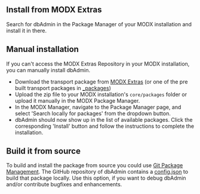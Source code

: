 ## Install from MODX Extras

Search for dbAdmin in the Package Manager of your MODX
installation and install it in there.

## Manual installation

If you can't access the MODX Extras Repository in your MODX installation, you
can manually install dbAdmin.

* Download the transport package from [MODX Extras](https://modx.com/extras/package/dbadmin) (or one of the pre built transport packages in [_packages](https://github.com/sergant210/dbAdmin/tree/master/_packages))
* Upload the zip file to your MODX installation's `core/packages` folder or upload it manually in the MODX Package Manager.
* In the MODX Manager, navigate to the Package Manager page, and select 'Search locally for packages' from the dropdown button.
* dbAdmin should now show up in the list of available packages. Click the corresponding 'Install' button and follow the instructions to complete the installation.

## Build it from source

To build and install the package from source you could use [Git Package
Management](https://github.com/TheBoxer/Git-Package-Management). The GitHub
repository of dbAdmin contains a
[config.json](https://github.com/sergant210/dbAdmin/blob/master/_build/config.json)
to build that package locally. Use this option, if you want to debug
dbAdmin and/or contribute bugfixes and enhancements.
